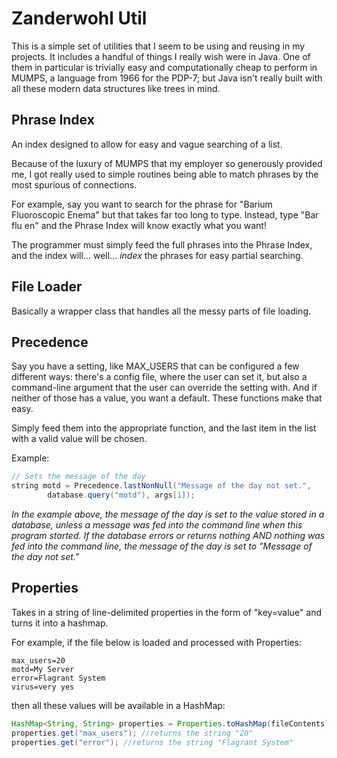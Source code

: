 # Zanderwohl Util

This is a simple set of utilities that I seem to be using and reusing in my projects.
It includes a handful of things I really wish were in Java. One of them in particular is trivially
easy and computationally cheap to perform in MUMPS, a language from 1966 for the PDP-7; but Java isn't
really built with all these modern data structures like trees in mind.

## Phrase Index

An index designed to allow for easy and vague searching of a list.

Because of the luxury of MUMPS that my employer so generously provided me, I got really used to simple
routines being able to match phrases by the most spurious of connections.

For example, say you want to search for the phrase for "Barium Fluoroscopic Enema" but that takes far
too long to type. Instead, type "Bar flu en" and the Phrase Index will know exactly what you want!

The programmer must simply feed the full phrases into the Phrase Index, and the index will... well...
*index* the phrases for easy partial searching.

## File Loader

Basically a wrapper class that handles all the messy parts of file loading.

## Precedence

Say you have a setting, like MAX_USERS that can be configured a few different ways: there's a config file,
where the user can set it, but also a command-line argument that the user can override the setting with.
And if neither of those has a value, you want a default. These functions make that easy.

Simply feed them into the appropriate function, and the last item in the list with a valid value will be
chosen.

Example:
```Java
// Sets the message of the day
string motd = Precedence.lastNonNull("Message of the day not set.",
        database.query("motd"), args[1]);
```

*In the example above, the message of the day is set to the value stored in a database, unless a message
was fed into the command line when this program started. If the database errors or returns nothing AND
nothing was fed into the command line, the message of the day is set to "Message of the day not set."*

## Properties

Takes in a string of line-delimited properties in the form of "key=value" and turns it into a hashmap.

For example, if the file below is loaded and processed with Properties:

```
max_users=20
motd=My Server
error=Flagrant System
virus=very yes
```

then all these values will be available in a HashMap:

```Java
HashMap<String, String> properties = Properties.toHashMap(fileContents);
properties.get("max_users"); //returns the string "20"
properties.get("error"); //returns the string "Flagrant System"
```